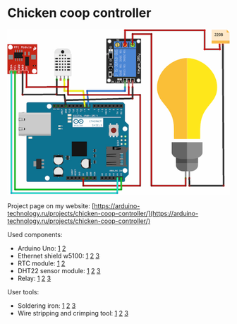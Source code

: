 # Chicken coop controller

<F3>![Chicken coop controller schema](https://raw.githubusercontent.com/arduinotech/chicken_uno_ethernet/master/schema.jpg)
  
Project page on my website: [https://arduino-technology.ru/projects/chicken-coop-controller/](https://arduino-technology.ru/projects/chicken-coop-controller/)

Used components:
* Arduino Uno: [1](http://ali.pub/39b9zi) [2](http://ali.pub/39cu3l)
* Ethernet shield w5100: [1](http://ali.pub/34yhi2) [2](http://ali.pub/3a9iol) [3](http://ali.pub/3a9iq5)
* RTC module: [1](http://ali.pub/345wlk) [2](http://ali.pub/345wrs)
* DHT22 sensor module: [1](http://ali.pub/35y9gp) [2](http://ali.pub/39tmv5) [3](http://ali.pub/39tmy2)
* Relay: [1](https://letyshops.com/r/aliexpress-6c26db368d74) [2](https://letyshops.com/r/aliexpress-5ef4f22e43fb) [3](https://letyshops.com/r/aliexpress-449a09a89d51)

User tools:
* Soldering iron: [1](http://ali.pub/4e748k) [2](http://ali.pub/4e74b3) [3](http://ali.pub/4e74d1)
* Wire stripping and crimping tool: [1](http://ali.pub/4e75o3) [2](http://ali.pub/4e75qm) [3](http://ali.pub/4e75sk)
